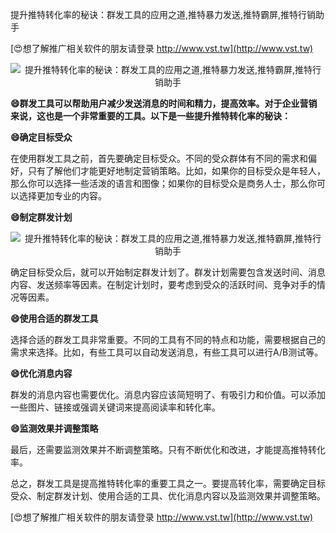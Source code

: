 提升推特转化率的秘诀：群发工具的应用之道,推特暴力发送,推特霸屏,推特行销助手

[😍想了解推广相关软件的朋友请登录 http://www.vst.tw](http://www.vst.tw)

 <center><img src="https://vst.tw/MP4/tuiguang/png/5.png" alt="提升推特转化率的秘诀：群发工具的应用之道,推特暴力发送,推特霸屏,推特行销助手"></center>

**😄群发工具可以帮助用户减少发送消息的时间和精力，提高效率。对于企业营销来说，这也是一个非常重要的工具。以下是一些提升推特转化率的秘诀：**

**😄确定目标受众**

在使用群发工具之前，首先要确定目标受众。不同的受众群体有不同的需求和偏好，只有了解他们才能更好地制定营销策略。比如，如果你的目标受众是年轻人，那么你可以选择一些活泼的语言和图像；如果你的目标受众是商务人士，那么你可以选择更加专业的内容。

**😄制定群发计划**

 <center><img src="https://vst.tw/MP4/tuiguang/png/5.png" alt="提升推特转化率的秘诀：群发工具的应用之道,推特暴力发送,推特霸屏,推特行销助手"></center>

确定目标受众后，就可以开始制定群发计划了。群发计划需要包含发送时间、消息内容、发送频率等因素。在制定计划时，要考虑到受众的活跃时间、竞争对手的情况等因素。

**😄使用合适的群发工具**

选择合适的群发工具非常重要。不同的工具有不同的特点和功能，需要根据自己的需求来选择。比如，有些工具可以自动发送消息，有些工具可以进行A/B测试等。

**😄优化消息内容**

群发的消息内容也需要优化。消息内容应该简短明了、有吸引力和价值。可以添加一些图片、链接或强调关键词来提高阅读率和转化率。

**😄监测效果并调整策略**

最后，还需要监测效果并不断调整策略。只有不断优化和改进，才能提高推特转化率。

总之，群发工具是提高推特转化率的重要工具之一。要提高转化率，需要确定目标受众、制定群发计划、使用合适的工具、优化消息内容以及监测效果并调整策略。

[😍想了解推广相关软件的朋友请登录 http://www.vst.tw](http://www.vst.tw)




